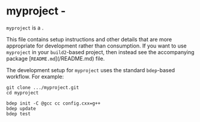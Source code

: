 # myproject - <SUMMARY>

`myproject` is a <SUMMARY-OF-FUNCTIONALITY>.

This file contains setup instructions and other details that are more
appropriate for development rather than consumption. If you want to use
`myproject` in your `build2`-based project, then instead see the accompanying
package [`README.md`](<PACKAGE>/README.md) file.

The development setup for `myproject` uses the standard `bdep`-based workflow.
For example:

```
git clone .../myproject.git
cd myproject

bdep init -C @gcc cc config.cxx=g++
bdep update
bdep test
```
